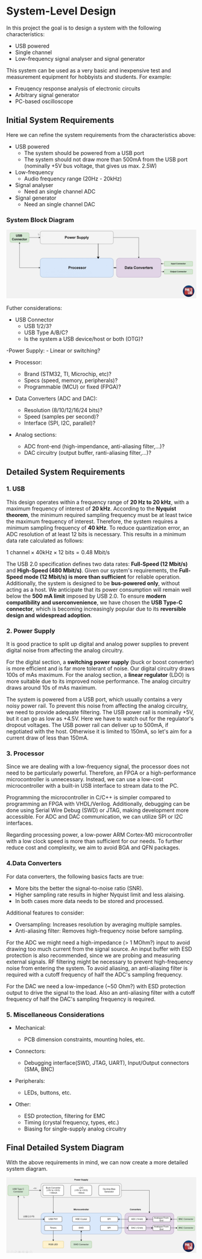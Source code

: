 # System-Level Design

In this project the goal is to design a system with the following
characteristics:

- USB powered
- Single channel
- Low-frequency signal analyser and signal generator

This system can be used as a very basic and inexpensive test and measurement
equipment for hobbyists and students. For example:

- Freuqency response analysis of electronic circuits
- Arbitrary signal generator
- PC-based oscilloscope

## Initial System Requirements

Here we can refine the system requirements from the characteristics above:

- USB powered
  - The system should be powered from a USB port
  - The system should not draw more than 500mA from the USB port (nominally +5V
    bus voltage, that gives us max. 2.5W)
- Low-frequency
    - Audio frequency range (20Hz - 20kHz)
- Signal analyser
    - Need an single channel ADC
- Signal generator
    - Need an single channel DAC

### System Block Diagram

![System Block Diagram](/notes/img/system_diagram.jpeg)

Futher considerations:

- USB Connector
  - USB 1/2/3?
  - USB Type A/B/C?
  - Is the system a USB device/host or both (OTG)?

-Power Supply:
    - Linear or switching?

- Processor:
    - Brand (STM32, TI, Microchip, etc)?
    - Specs (speed, memory, peripherals)?
    - Programmable (MCU) or fixed (FPGA)?

- Data Converters (ADC and DAC):
    - Resolution (8/10/12/16/24 bits)?
    - Speed (samples per second)?
    - Interface (SPI, I2C, parallel)?

- Analog sections:
    - ADC front-end (high-impendance, anti-aliasing filter,...)?
    - DAC circuitry (output buffer, ranti-aliasing filter,...)?

## Detailed System Requirements

### 1. USB 

This design operates within a frequency range of **20 Hz to 20 kHz**, with a
maximum frequency of interest of **20 kHz**. According to the **Nyquist
theorem**, the minimum required sampling frequency must be at least twice
the maximum frequency of interest. Therefore, the system requires a minimum
sampling frequency of **40 kHz**. To reduce quantization error, an ADC
resolution of at least 12 bits is necessary. This results in a minimum data
rate calculated as follows: 

$1 \text{ channel} \times 40\text{kHz} \times 12 \text{ bits} = 0.48 \text{ Mbit/s}$

The USB 2.0 specification defines two data rates: **Full-Speed (12 Mbit/s)** and
**High-Speed (480 Mbit/s)**. Given our system's requirements, the **Full-Speed
mode (12 Mbit/s) is more than sufficient** for reliable operation. Additionally,
the system is designed to be **bus-powered only**, without acting as a host. We
anticipate that its power consumption will remain well below the **500 mA
limit** imposed by USB 2.0. To ensure **modern compatibility and
userconvenience**, we have chosen the **USB Type-C connector**, which is
becoming increasingly popular due to its **reversible design and 
widespread adoption**.

### 2. Power Supply

It is good practice to split up digital and analog power supplies to prevent
digital noise from affecting the analog circuitry. 

For the digital section, a **switching power supply** (buck or boost converter)
is more efficient and is far more tolerant of noise. Our digital circuitry draws
100s of mAs maximum. For the analog section, a **linear regulator** (LDO) is
more suitable due to its improved noise performance. The analog circuitry draws
around 10s of mAs maximum.

The system is powered from a USB port, which usually contains a very noisy power
rail. To prevent this noise from affecting the analog circuitry, we need to
provide adequate filtering. The USB power rail is nominally +5V, but it can go
as low as +4.5V. Here we have to watch out for the regulator's dropout voltages.
The USB power rail can deliver up to 500mA, if negotiated with the host.
Otherwise it is limited to 150mA, so let's aim for a current draw of less than
150mA.

### 3. Processor

Since we are dealing with a low-frequency signal, the processor does not need to
be particularly powerful. Therefore, an FPGA or a high-performance
microcontroller is unnecessary. Instead, we can use a low-cost microcontroller
with a built-in USB interface to stream data to the PC.

Programming the microcontroller in C/C++ is simpler compared to programming an
FPGA with VHDL/Verilog. Additionally, debugging can be done using Serial Wire
Debug (SWD) or JTAG, making development more accessible. For ADC and DAC
communication, we can utilize SPI or I2C interfaces.

Regarding processing power, a low-power ARM Cortex-M0 microcontroller with a low
clock speed is more than sufficient for our needs. To further  reduce cost and
complexity, we aim to avoid BGA and QFN packages.

### 4.Data Converters

For data converters, the following basics facts are true:
- More bits the better the signal-to-noise ratio (SNR).
- Higher sampling rate results in higher Nyquist limit and less alaising.
- In both cases more data needs to be stored and processed.  

Additional features to consider:
- Oversampling: Increases resolution by averaging multiple samples.
- Anti-aliasing filter: Removes high-frequency noise before sampling.

For the ADC we might need a high-impedance (> 1 MOhm?) input to avoid drawing
too much current from the signal source. An input buffer with ESD protection is
also recommended, since we are probing and measuring external signals. RF
filtering might be necessary to prevent high-frequency noise from entering the
system. To avoid aliasing, an anti-aliasing filter is required with a cutoff
frequency of half the ADC's sampling frequency.

For the DAC we need a low-impedance (~50 Ohm?) with ESD protection output to
drive the signal to the load. Also an anti-aliasing filter with a cutoff
frequency of half the DAC's sampling frequency is required.

### 5. Miscellaneous Considerations

- Mechanical:
    - PCB dimension constraints, mounting holes, etc.

- Connectors:
    - Debugging interface(SWD, JTAG, UART), Input/Output connectors (SMA, BNC)

- Peripherals:
    - LEDs, buttons, etc.

- Other:
    - ESD protection, filtering for EMC
    - Timing (crystal frequency, types, etc.)
    - Biasing for single-supply analog circuitry

## Final Detailed System Diagram

With the above requirements in mind, we can now create a more detailed system
diagram.

![Detailed System Diagram](/notes/img/detailted_system_diagram.jpeg)